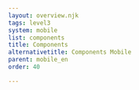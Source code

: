 ```yaml
---
layout: overview.njk
tags: level3
system: mobile
list: components
title: Components
alternativetitle: Components Mobile
parent: mobile_en
order: 40

---
```

